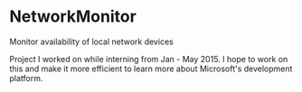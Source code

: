 # NetworkMonitor
Monitor availability of local network devices

Project I worked on while interning from Jan - May 2015. I hope to work on this and make it more efficient to learn more about Microsoft's development platform.

